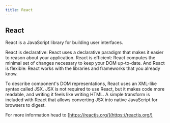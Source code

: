 ```yaml
---
title: React
---
```

## React

React is a JavaScript library for building user interfaces.

React is declarative: React uses a declarative paradigm that makes it easier to reason about your application. 
React is efficient: React computes the minimal set of changes necessary to keep your DOM up-to-date. 
And React is flexible: React works with the libraries and frameworks that you already know.

To describe component's DOM representations, React uses an XML-like syntax called JSX. JSX is not required to use React, but it makes code more readable, and writing it feels like writing HTML. A simple transform is included with React that allows converting JSX into native JavaScript for browsers to digest.

For more information head to [https://reactjs.org/](https://reactjs.org/)
